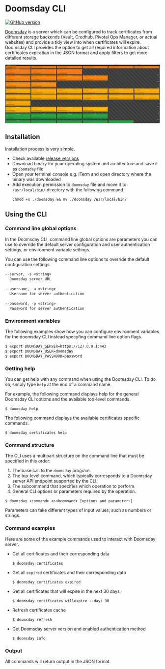 # Doomsday CLI
[![GitHub version](https://badge.fury.io/gh/starkandwayne%2Fdoomsday-cli.svg)](ttps://github.com/starkandwayne/doomsday-cli/releases/latest)

[Doomsday](https://github.com/doomsday-project/doomsday) is a server which can be configured to track certificates from different storage backends (Vault, Credhub, Pivotal Ops Manager, or actual websites) and provide a tidy view into when certificates will expire. Doomsday CLI provides the option to get all required information about certificates expiration in the JSON format and apply filters to get more detailed results.

![Dashboard](images/dashboard.png "Dashboard")

## Installation

Installation process is very simple.
* Check available [release versions](https://github.com/starkandwayne/doomsday-cli/releases)
* Download binary for your operating system and architecture and save it as `doomsday` file
* Open your terminal console e.g. iTerm and open directory where the binary was downloaded
* Add execution permission to `doomsday` file and move it to `/usr/local/bin/` directory with the following command
   ```
   chmod +x ./doomsday && mv ./doomsday /usr/local/bin/
   ```

## Using the CLI

### Command line global options
In the Doomsday CLI, command line global options are parameters you can use to override the default server configuration and user authentication settings, or environment variable settings.

You can use the following command line options to override the default configuration settings.
```
--server, -s <string>
  Doomsday server URL

--username, -u <string>
  Username for server authentication

--password, -p <string>
  Password for server authentication
```

### Environment variables
The following examples show how you can configure environment variables for the doomsday CLI instead specyfing command line option flags.

```
$ export DOOMSDAY_SERVER=https://127.0.0.1:443
$ export DOOMSDAY_USER=doomsday
$ export DOOMSDAY_PASSWORD=password
```

### Getting help
You can get help with any command when using the Doomsday CLI. To do so, simply type `help` at the end of a command name.

For example, the following command displays help for the general Doomsday CLI options and the available top-level commands.
```
$ doomsday help
```
The following command displays the available certificates specific commands.
```
$ doomsday certificates help
```

### Command structure
The CLI uses a multipart structure on the command line that must be specified in this order:
1. The base call to the `doomsday` program.
2. The top-level command, which typically corresponds to a Doomsday server API endpoint supported by the CLI.
3. The subcommand that specifies which operation to perform.
4. General CLI options or parameters required by the operation.
```
$ doomsday <command> <subcommand> [options and parameters]
```
Parameters can take different types of input values, such as numbers or strings.

### Command examples
Here are some of the example commands used to interact with Doomsday server.
* Get all certificates and their corresponding data
   ```
   $ doomsday certificates
   ```
* Get all `expired` certificates and their corresponding data
   ```
   $ doomsday certificates expired
   ```
* Get all certificates that will expire in the next 30 days
   ```
   $ doomsday certificates willexpire --days 30
   ```
* Refresh certificates cache
   ```
   $ doomsday refresh
   ```
* Get Doomsday server version and enabled authentication method
   ```
   $ doomsday info
   ```
### Output
All commands will return output in the JSON format.